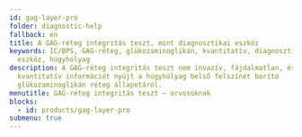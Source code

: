 ```yaml
---
id: gag-layer-pro
folder: diagnostic-help
fallback: en
title: A GAG-réteg integritás teszt, mint diagnosztikai eszköz
keywords: IC/BPS, GAG-réteg, glükozaminoglikán, kvantitatív, diagnosztikai
  eszköz, húgyhólyag
description: A GAG-réteg integritás teszt nem invazív, fájdalmatlan, és
  kvantitatív információt nyújt a húgyhólyag belső felszínét borító
  glükozaminoglikán réteg állapotáról.
menutitle: GAG-réteg integritás teszt – orvosoknak
blocks:
  - id: products/gag-layer-pro
submenu: true
---
```

